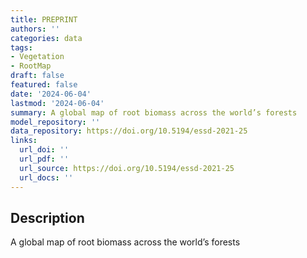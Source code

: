 ```yaml
---
title: PREPRINT
authors: ''
categories: data
tags:
- Vegetation
- RootMap
draft: false
featured: false
date: '2024-06-04'
lastmod: '2024-06-04'
summary: A global map of root biomass across the world’s forests
model_repository: ''
data_repository: https://doi.org/10.5194/essd-2021-25
links:
  url_doi: ''
  url_pdf: ''
  url_source: https://doi.org/10.5194/essd-2021-25
  url_docs: ''
---
```


## Description

A global map of root biomass across the world’s forests

